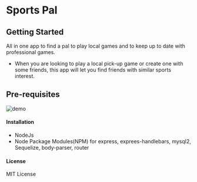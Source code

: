 # Sports Pal
## Getting Started
All in one app to find a pal to play local games and to keep up to date with professional games. 

* When you are looking to play a local pick-up game or create one with some friends, this app will let you find friends with similar sports interest.

## Pre-requisites

![demo](demo.gif)

#### Installation
* NodeJs
* Node Package Modules(NPM) for express, exprees-handlebars, mysql2, Sequelize, body-parser, router

#### License
MIT License

